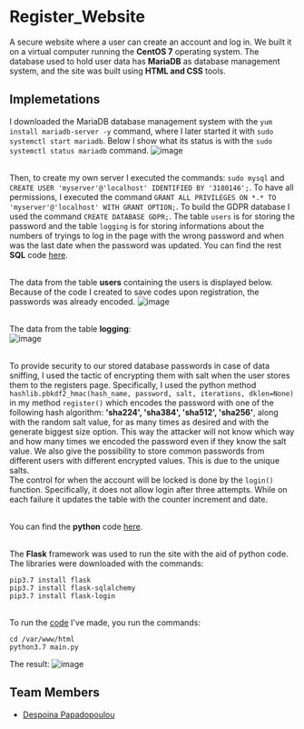 # Register_Website
A secure website where a user can create an account and log in. We built it on a virtual computer running the **CentOS 7** operating system. The database used to hold user data has **MariaDB** as database management system, and the site was built using **HTML and CSS** tools.
## Implemetations
I downloaded the MariaDB database management system with the ``yum install mariadb-server -y`` command, where I later started it with ``sudo systemctl start mariadb``. Below I show what its status is with the ``sudo systemctl status mariadb`` command.
![image](https://github.com/Despoina2000/Register_Website/assets/66719546/1decb473-b0ed-424c-a457-bcb296f322c9)

<br>Then, to create my own server I executed the commands: ``sudo mysql`` and ``CREATE USER 'myserver'@'localhost' IDENTIFIED BY '3180146';``. To have all permissions, I executed the command ``GRANT ALL PRIVILEGES ON *.* TO 'myserver'@'localhost' WITH GRANT OPTION;``. To build the GDPR database I used the command ``CREATE DATABASE GDPR;``. The table ``users`` is for storing the password and the table ``logging`` is for storing informations about the numbers of tryings to log in the page with the wrong password and when was the last date when the password was updated. You can find the rest **SQL** code [here](https://github.com/Despoina2000/Register_Website/blob/main/database/SQL_COMMANDS.mysql).

<br> The data from the table **users** containing the users is displayed below. Because of the code I created to save codes upon registration, the passwords was already encoded.
![image](https://github.com/Despoina2000/Register_Website/assets/66719546/44bdfe72-f17e-431c-b123-1540dc1b2760)

<br> The data from the table **logging**: 
<br>![image](https://github.com/Despoina2000/Register_Website/assets/66719546/73ab9084-99fc-4cca-bda8-84bf71bd6859)



<br> To provide security to our stored database passwords in case of data sniffing, I used the tactic of encrypting them with salt when the user stores them to the registers page. Specifically, I used the python method ``hashlib.pbkdf2_hmac(hash_name, password, salt, iterations, dklen=None)`` in my method ``register()`` which encodes the password with one of the following hash algorithm: **'sha224', 'sha384', 'sha512', 'sha256'**, along with the random salt value, for as many times as desired and with the generate biggest size option. This way the attacker will not know which way and how many times we encoded the password even if they know the salt value. We also give the possibility to store common passwords from different users with different encrypted values. This is due to the unique salts. 
<br> The control for when the account will be locked is done by the ``login()`` function. Specifically, it does not allow login after three attempts. While on each failure it updates the table with the counter increment and date.

<br> You can find the **python** code [here](https://github.com/Despoina2000/Register_Website/blob/main/site%20code/main.py).


<br> The **Flask** framework was used to run the site with the aid of python code. The libraries were downloaded with the commands:
```
pip3.7 install flask
pip3.7 install flask-sqlalchemy
pip3.7 install flask-login
```

<br> To run the [code](https://github.com/Despoina2000/Register_Website/blob/main/site%20code/main.py) I've made, you run the commands:
```
cd /var/www/html
python3.7 main.py
```
The result:
![image](https://github.com/Despoina2000/Register_Website/assets/66719546/009c28ed-de86-4ea0-82fe-c4fea0848081)


## Team Members
- [Despoina Papadopoulou](https://github.com/Despoina2000)





